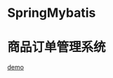 # SpringMybatis
# 商品订单管理系统
[demo](http://htmlpreview.github.io/?https://github.com/Emiyaa/SpringMybatis/tree/master/src/main/webapp/index.jsp)
